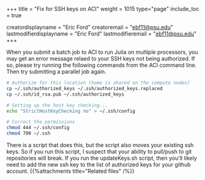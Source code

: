 +++
title = "Fix for SSH keys on ACI"
weight = 1015
type="page"
include_toc = true

creatordisplayname = "Eric Ford"
creatoremail = "ebf11@psu.edu"
lastmodifierdisplayname = "Eric Ford"
lastmodifieremail = "ebf11@psu.edu"
+++

When you submit a batch job to ACI to run Julia on multiple processors, you may get an error message relaed to your SSH keys not being authorized.  If so, please try running the following commands from the ACI command line.  Then try submitting a parallel job again.

```sh
# Authorize for this location (home is shared on the compute nodes)
cp ~/.ssh/authorized_keys ~/.ssh/authorized_keys.replaced
cp ~/.ssh/id_rsa.pub ~/.ssh/authorized_keys

# Setting up the host key checking...
echo "StrictHostKeyChecking no" > ~/.ssh/config

# Correct the permissions
chmod 444 ~/.ssh/config
chmod 700 ~/.ssh
```

There is a script that does this, but the script also moves your existing ssh keys.  So if you run this script, I suspect that your ability to pull/push to git repositories will break.  If you run the updateKeys.sh script, then you'll likely need to add the new ssh key to the list of authorized keys for your github account.
{{%attachments title="Related files" /%}}



